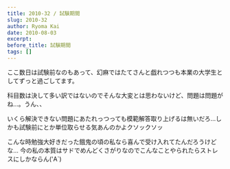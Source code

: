 ```yaml
---
title: 2010-32 / 試験期間
slug: 2010-32
author: Ryoma Kai
date: 2010-08-03
excerpt: 
before_title: 試験期間
tags: []
---
```


ここ数日は試験前なのもあって、幻麻ではたてさんと戯れつつも本業の大学生としてずっと過ごしてます。

科目数は決して多い訳ではないのでそんな大変とは思わないけど、問題は問題がね…。うん、、

いくら解決できない問題にあたれっつっても模範解答取り上げるは無いだろ…しかも試験前にとか単位取らせる気あんのかよクソックソッ

こんな時勉強大好きだった餓鬼の頃の私なら喜んで受け入れてたんだろうけどな…
今の私の本質はサドでめんどくさがりなのでこんなことやられたらストレスにしかならん('A`)
